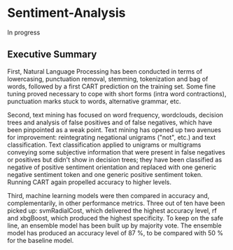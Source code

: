 # Sentiment-Analysis
In progress
## Executive Summary


First, Natural Language Processing has been conducted in terms of
lowercasing, punctuation removal, stemming, tokenization and bag of words,
followed by a first CART prediction on the training set. Some fine tuning 
proved necessary to cope with short forms (intra word contractions), 
punctuation marks stuck to words, alternative grammar, etc. 

Second, text mining has focused on word frequency, wordclouds, decision trees and
analysis of false positives and of false negatives, which have 
been pinpointed as a weak point. Text mining has opened up two
avenues for improvement: reintegrating negational unigrams ("not", etc.)
and text classification. Text classification applied to unigrams 
or multigrams conveying some subjective information that were present 
in false negatives or positives but didn't show in decision trees; 
they have been classified as negative of positive sentiment orientation
and replaced with one generic negative sentiment token and one
generic positive sentiment token. Running CART again propelled 
accuracy to higher levels. 

Third, machine learning models were then compared in accuracy and,
complementarily, in other performance metrics. Three out of ten 
have been picked up: svmRadialCost, which delivered 
the highest accuracy level, rf and xbgBoost, which produced 
the highest specificity. To keep on the safe line, an ensemble model
has been built up by majority vote. The ensemble model 
has produced an accuracy level of 87 %, 
to be compared with 50 % for the baseline model.

